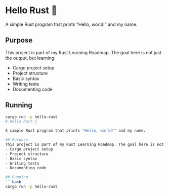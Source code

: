 # Hello Rust 👋

A simple Rust program that prints "Hello, world!" and my name.

## Purpose

This project is part of my Rust Learning Roadmap. The goal here is not just the output, but learning:

- Cargo project setup
- Project structure
- Basic syntax
- Writing tests
- Documenting code

## Running

````bash
cargo run -p hello-rust
# Hello Rust 👋

A simple Rust program that prints "Hello, world!" and my name.

## Purpose
This project is part of my Rust Learning Roadmap. The goal here is not just the output, but learning:
- Cargo project setup
- Project structure
- Basic syntax
- Writing tests
- Documenting code

## Running
```bash
cargo run -p hello-rust
````
